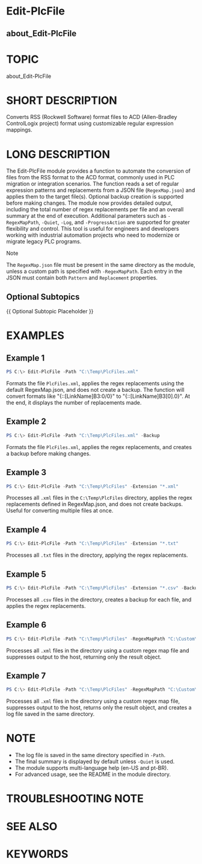 # Edit-PlcFile

## about_Edit-PlcFile

# TOPIC

about_Edit-PlcFile

# SHORT DESCRIPTION

Converts RSS (Rockwell Software) format files to ACD (Allen-Bradley ControlLogix project) format using customizable regular expression mappings.

# LONG DESCRIPTION

The Edit-PlcFile module provides a function to automate the conversion of files from the RSS format to the ACD format, commonly used in PLC migration or integration scenarios. The function reads a set of regular expression patterns and replacements from a JSON file (`RegexMap.json`) and applies them to the target file(s). Optional backup creation is supported before making changes. The module now provides detailed output, including the total number of regex replacements per file and an overall summary at the end of execution. Additional parameters such as `-RegexMapPath`, `-Quiet`, `-Log`, and `-ProgressAction` are supported for greater flexibility and control. This tool is useful for engineers and developers working with industrial automation projects who need to modernize or migrate legacy PLC programs.

> [!NOTE]
> The `RegexMap.json` file must be present in the same directory as the module, unless a custom path is specified with `-RegexMapPath`. Each entry in the JSON must contain both `Pattern` and `Replacement` properties.

## Optional Subtopics

{{ Optional Subtopic Placeholder }}

# EXAMPLES

## Example 1

```powershell
PS C:\> Edit-PlcFile -Path "C:\Temp\PlcFiles.xml"
```

Formats the file `PlcFiles.xml`, applies the regex replacements using the default RegexMap.json, and does not create a backup. The function will convert formats like "{::[LinkName]B3:0/0}" to "{::[LinkName]B3[0].0}". At the end, it displays the number of replacements made.

## Example 2

```powershell
PS C:\> Edit-PlcFile -Path "C:\Temp\PlcFiles.xml" -Backup
```

Formats the file `PlcFiles.xml`, applies the regex replacements, and creates a backup before making changes.

## Example 3

```powershell
PS C:\> Edit-PlcFile -Path "C:\Temp\PlcFiles" -Extension "*.xml"
```

Processes all `.xml` files in the `C:\Temp\PlcFiles` directory, applies the regex replacements defined in RegexMap.json, and does not create backups. Useful for converting multiple files at once.

## Example 4

```powershell
PS C:\> Edit-PlcFile -Path "C:\Temp\PlcFiles" -Extension "*.txt"
```

Processes all `.txt` files in the directory, applying the regex replacements.

## Example 5

```powershell
PS C:\> Edit-PlcFile -Path "C:\Temp\PlcFiles" -Extension "*.csv" -Backup
```

Processes all `.csv` files in the directory, creates a backup for each file, and applies the regex replacements.

## Example 6

```powershell
PS C:\> Edit-PlcFile -Path "C:\Temp\PlcFiles" -RegexMapPath "C:\Custom\RegexMap.json" -Quiet
```

Processes all `.xml` files in the directory using a custom regex map file and suppresses output to the host, returning only the result object.

## Example 7

```powershell
PS C:\> Edit-PlcFile -Path "C:\Temp\PlcFiles" -RegexMapPath "C:\Custom\RegexMap.json" -Quiet -Log
```

Processes all `.xml` files in the directory using a custom regex map file, suppresses output to the host, returns only the result object, and creates a log file saved in the same directory.

# NOTE

- The log file is saved in the same directory specified in `-Path`.
- The final summary is displayed by default unless `-Quiet` is used.
- The module supports multi-language help (en-US and pt-BR).
- For advanced usage, see the README in the module directory.

# TROUBLESHOOTING NOTE

# SEE ALSO

# KEYWORDS
